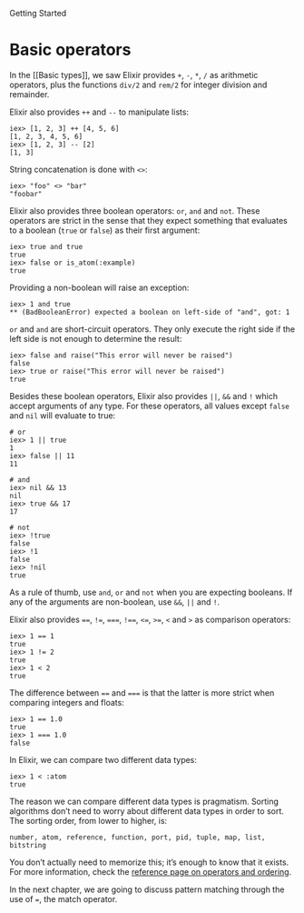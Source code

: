 Getting Started

# Basic operators

In the [[Basic types]], we saw Elixir provides `+`, `-`, `*`, `/` as arithmetic operators, plus the functions `div/2` and `rem/2` for integer division and remainder.

Elixir also provides `++` and `--` to manipulate lists:

```
iex> [1, 2, 3] ++ [4, 5, 6]
[1, 2, 3, 4, 5, 6]
iex> [1, 2, 3] -- [2]
[1, 3]
```

String concatenation is done with `<>`:

```
iex> "foo" <> "bar"
"foobar"
```

Elixir also provides three boolean operators: `or`, `and` and `not`. These operators are strict in the sense that they expect something that evaluates to a boolean (`true` or `false`) as their first argument:

```
iex> true and true
true
iex> false or is_atom(:example)
true
```

Providing a non-boolean will raise an exception:

```
iex> 1 and true
** (BadBooleanError) expected a boolean on left-side of "and", got: 1
```

`or` and `and` are short-circuit operators. They only execute the right side if the left side is not enough to determine the result:

```
iex> false and raise("This error will never be raised")
false
iex> true or raise("This error will never be raised")
true
```

Besides these boolean operators, Elixir also provides `||`, `&&` and `!` which accept arguments of any type. For these operators, all values except `false` and `nil` will evaluate to true:

```
# or
iex> 1 || true
1
iex> false || 11
11

# and
iex> nil && 13
nil
iex> true && 17
17

# not
iex> !true
false
iex> !1
false
iex> !nil
true
```

As a rule of thumb, use `and`, `or` and `not` when you are expecting booleans. If any of the arguments are non-boolean, use `&&`, `||` and `!`.

Elixir also provides `==`, `!=`, `===`, `!==`, `<=`, `>=`, `<` and `>` as comparison operators:

```
iex> 1 == 1
true
iex> 1 != 2
true
iex> 1 < 2
true
```

The difference between `==` and `===` is that the latter is more strict when comparing integers and floats:

```
iex> 1 == 1.0
true
iex> 1 === 1.0
false
```

In Elixir, we can compare two different data types:

```
iex> 1 < :atom
true
```

The reason we can compare different data types is pragmatism. Sorting algorithms don’t need to worry about different data types in order to sort. The sorting order, from lower to higher, is:

```
number, atom, reference, function, port, pid, tuple, map, list, bitstring
```

You don’t actually need to memorize this; it’s enough to know that it exists. For more information, check the [reference page on operators and ordering](https://hexdocs.pm/elixir/operators.html).

In the next chapter, we are going to discuss pattern matching through the use of `=`, the match operator.